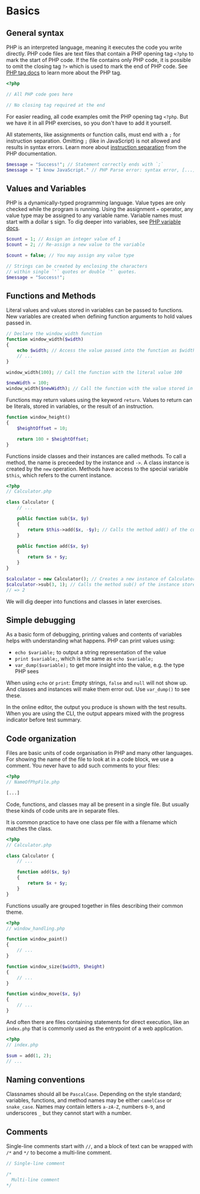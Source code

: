 # Basics

## General syntax

PHP is an interpreted language, meaning it executes the code you write directly.
PHP code files are text files that contain a PHP opening tag `<?php` to mark the start of PHP code.
If the file contains only PHP code, it is possible to omit the closing tag `?>` which is used to mark the end of PHP code.
See [PHP tag docs][php-tag] to learn more about the PHP tag.

```php
<?php

// All PHP code goes here

// No closing tag required at the end
```

For easier reading, all code examples omit the PHP opening tag `<?php`.
But we have it in all PHP exercises, so you don't have to add it yourself.

All statements, like assignments or function calls, must end with a `;` for instruction separation.
Omitting `;` (like in JavaScript) is not allowed and results in syntax errors.
Learn more about [instruction separation][php-semicolon] from the PHP documentation.

```php
$message = "Success!"; // Statement correctly ends with `;`
$message = "I know JavaScript." // PHP Parse error: syntax error, [...]
```

## Values and Variables

PHP is a dynamically-typed programming language.
Value types are only checked while the program is running.
Using the assignment `=` operator, any value type may be assigned to any variable name.
Variable names must start with a dollar `$` sign.
To dig deeper into variables, see [PHP variable docs][php-variables].

```php
$count = 1; // Assign an integer value of 1
$count = 2; // Re-assign a new value to the variable

$count = false; // You may assign any value type

// Strings can be created by enclosing the characters
// within single `'` quotes or double `"` quotes.
$message = "Success!";
```

## Functions and Methods

Literal values and values stored in variables can be passed to functions.
New variables are created when defining function arguments to hold values passed in.

```php
// Declare the window_width function
function window_width($width)
{
    echo $width; // Access the value passed into the function as $width
    // ...
}

window_width(100); // Call the function with the literal value 100

$newWidth = 100;
window_width($newWidth); // Call the function with the value stored in $newWidth
```

Functions may return values using the keyword `return`.
Values to return can be literals, stored in variables, or the result of an instruction.

```php
function window_height()
{
    $heightOffset = 10;

    return 100 + $heightOffset;
}
```

Functions inside classes and their instances are called methods.
To call a method, the name is preceeded by the instance and `->`.
A class instance is created by the `new` operation.
Methods have access to the special variable `$this`, which refers to the current instance.

```php
<?php
// Calculator.php

class Calculator {
    // ...

    public function sub($x, $y)
    {
        return $this->add($x, -$y); // Calls the method add() of the current instance
    }

    public function add($x, $y)
    {
        return $x + $y;
    }
}

$calculator = new Calculator(); // Creates a new instance of Calculator class
$calculator->sub(3, 1); // Calls the method sub() of the instance stored in $calculator
// => 2
```

We will dig deeper into functions and classes in later exercises.

## Simple debugging

As a basic form of debugging, printing values and contents of variables helps with understanding what happens.
PHP can print values using:

- `echo $variable;` to output a string representation of the value
- `print $variable;`, which is the same as `echo $variable;`
- `var_dump($variable);` to get more insight into the value, e.g. the type PHP sees

When using `echo` or `print`: Empty strings, `false` and `null` will not show up.
And classes and instances will make them error out.
Use `var_dump()` to see these.

In the online editor, the output you produce is shown with the test results.
When you are using the CLI, the output appears mixed with the progress indicator before test summary.

## Code organization

Files are basic units of code organisation in PHP and many other languages.
For showing the name of the file to look at in a code block, we use a comment.
You never have to add such comments to your files:

```php
<?php
// NameOfPhpFile.php

[...]
```

Code, functions, and classes may all be present in a single file.
But usually these kinds of code units are in separate files.

It is common practice to have one class per file with a filename which matches the class.

```php
<?php
// Calculator.php

class Calculator {
    // ...

    function add($x, $y)
    {
        return $x + $y;
    }
}
```

Functions usually are grouped together in files describing their common theme.

```php
<?php
// window_handling.php

function window_paint()
{
    // ...
}

function window_size($width, $height)
{
    // ...
}

function window_move($x, $y)
{
    // ...
}
```

And often there are files containing statements for direct execution, like an `index.php` that is commonly used as the entrypoint of a web application.

```php
<?php
// index.php

$sum = add(1, 2);
// ...
```

## Naming conventions

Classnames should all be `PascalCase`.
Depending on the style standard; variables, functions, and method names may be either `camelCase` or `snake_case`.
Names may contain letters `a-zA-Z`, numbers `0-9`, and underscores `_` but they cannot start with a number.

## Comments

Single-line comments start with `//`, and a block of text can be wrapped with `/*` and  `*/` to become a multi-line comment.

```php
// Single-line comment

/*
  Multi-line comment
*/
```

[php-tag]: https://www.php.net/manual/en/language.basic-syntax.phptags.php
[php-semicolon]: https://www.php.net/manual/en/language.basic-syntax.instruction-separation.php
[php-variables]: https://www.php.net/manual/en/language.variables.basics.php
